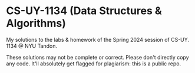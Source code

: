 # CS-UY-1134 (Data Structures & Algorithms)
My solutions to the labs &amp; homework of the Spring 2024 session of CS-UY. 1134 @ NYU Tandon.

These solutions may not be complete or correct. 
Please don't directly copy any code. It'll absolutely get flagged for plagiarism: this is a public repo.
